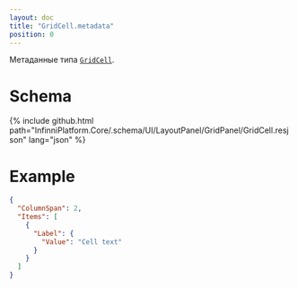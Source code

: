 ```yaml
---
layout: doc
title: "GridCell.metadata"
position: 0
---
```


Метаданные типа [`GridCell`](../).

# Schema

{% include github.html path="InfinniPlatform.Core/.schema/UI/LayoutPanel/GridPanel/GridCell.resjson" lang="json" %}

# Example

```json
{
  "ColumnSpan": 2,
  "Items": [
    {
      "Label": {
        "Value": "Cell text"
      }
    }
  ]
}
```
